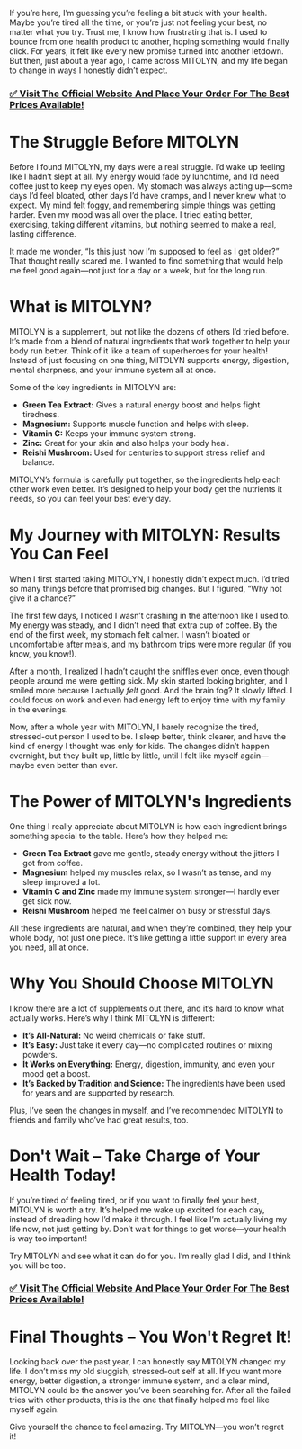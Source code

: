 If you’re here, I’m guessing you’re feeling a bit stuck with your health. Maybe you’re tired all the time, or you’re just not feeling your best, no matter what you try. Trust me, I know how frustrating that is. I used to bounce from one health product to another, hoping something would finally click. For years, it felt like every new promise turned into another letdown. But then, just about a year ago, I came across MITOLYN, and my life began to change in ways I honestly didn’t expect.

### [✅ Visit The Official Website And Place Your Order For The Best Prices Available!](https://tinyurl.com/3e87m9aj)

# The Struggle Before MITOLYN

Before I found MITOLYN, my days were a real struggle. I’d wake up feeling like I hadn’t slept at all. My energy would fade by lunchtime, and I’d need coffee just to keep my eyes open. My stomach was always acting up—some days I’d feel bloated, other days I’d have cramps, and I never knew what to expect. My mind felt foggy, and remembering simple things was getting harder. Even my mood was all over the place. I tried eating better, exercising, taking different vitamins, but nothing seemed to make a real, lasting difference.

It made me wonder, “Is this just how I’m supposed to feel as I get older?” That thought really scared me. I wanted to find something that would help me feel good again—not just for a day or a week, but for the long run.

# What is MITOLYN?

MITOLYN is a supplement, but not like the dozens of others I’d tried before. It’s made from a blend of natural ingredients that work together to help your body run better. Think of it like a team of superheroes for your health! Instead of just focusing on one thing, MITOLYN supports energy, digestion, mental sharpness, and your immune system all at once.

Some of the key ingredients in MITOLYN are:

- **Green Tea Extract:** Gives a natural energy boost and helps fight tiredness.
- **Magnesium:** Supports muscle function and helps with sleep.
- **Vitamin C:** Keeps your immune system strong.
- **Zinc:** Great for your skin and also helps your body heal.
- **Reishi Mushroom:** Used for centuries to support stress relief and balance.

MITOLYN’s formula is carefully put together, so the ingredients help each other work even better. It’s designed to help your body get the nutrients it needs, so you can feel your best every day.

# My Journey with MITOLYN: Results You Can Feel

When I first started taking MITOLYN, I honestly didn’t expect much. I’d tried so many things before that promised big changes. But I figured, “Why not give it a chance?”

The first few days, I noticed I wasn’t crashing in the afternoon like I used to. My energy was steady, and I didn’t need that extra cup of coffee. By the end of the first week, my stomach felt calmer. I wasn’t bloated or uncomfortable after meals, and my bathroom trips were more regular (if you know, you know!).

After a month, I realized I hadn’t caught the sniffles even once, even though people around me were getting sick. My skin started looking brighter, and I smiled more because I actually *felt* good. And the brain fog? It slowly lifted. I could focus on work and even had energy left to enjoy time with my family in the evenings.

Now, after a whole year with MITOLYN, I barely recognize the tired, stressed-out person I used to be. I sleep better, think clearer, and have the kind of energy I thought was only for kids. The changes didn’t happen overnight, but they built up, little by little, until I felt like myself again—maybe even better than ever.

# The Power of MITOLYN's Ingredients

One thing I really appreciate about MITOLYN is how each ingredient brings something special to the table. Here’s how they helped me:

- **Green Tea Extract** gave me gentle, steady energy without the jitters I got from coffee.
- **Magnesium** helped my muscles relax, so I wasn’t as tense, and my sleep improved a lot.
- **Vitamin C and Zinc** made my immune system stronger—I hardly ever get sick now.
- **Reishi Mushroom** helped me feel calmer on busy or stressful days.

All these ingredients are natural, and when they’re combined, they help your whole body, not just one piece. It’s like getting a little support in every area you need, all at once.

# Why You Should Choose MITOLYN

I know there are a lot of supplements out there, and it’s hard to know what actually works. Here’s why I think MITOLYN is different:

- **It’s All-Natural:** No weird chemicals or fake stuff.
- **It’s Easy:** Just take it every day—no complicated routines or mixing powders.
- **It Works on Everything:** Energy, digestion, immunity, and even your mood get a boost.
- **It’s Backed by Tradition and Science:** The ingredients have been used for years and are supported by research.

Plus, I’ve seen the changes in myself, and I’ve recommended MITOLYN to friends and family who’ve had great results, too.

# Don't Wait – Take Charge of Your Health Today!

If you’re tired of feeling tired, or if you want to finally feel your best, MITOLYN is worth a try. It’s helped me wake up excited for each day, instead of dreading how I’d make it through. I feel like I’m actually living my life now, not just getting by. Don’t wait for things to get worse—your health is way too important!

Try MITOLYN and see what it can do for you. I’m really glad I did, and I think you will be too.

### [✅ Visit The Official Website And Place Your Order For The Best Prices Available!](https://tinyurl.com/3e87m9aj)

# Final Thoughts – You Won't Regret It!

Looking back over the past year, I can honestly say MITOLYN changed my life. I don’t miss my old sluggish, stressed-out self at all. If you want more energy, better digestion, a stronger immune system, and a clear mind, MITOLYN could be the answer you’ve been searching for. After all the failed tries with other products, this is the one that finally helped me feel like myself again.

Give yourself the chance to feel amazing. Try MITOLYN—you won’t regret it!